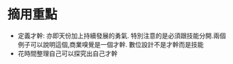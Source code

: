 # 摘用重點
- 定義才幹: 亦即天份加上持續發展的勇氣. 特別注意的是必須跟技能分開.兩個例子可以說明這個,商業嗅覺是一個才幹. 數位設計不是才幹而是技能
- 花時間整理自己可以探究出自己才幹

#
#
<!--stackedit_data:
eyJoaXN0b3J5IjpbLTQ5MzgxMzY2OSwtNDY2ODUyMTE2XX0=
-->